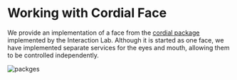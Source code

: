 
# Working with Cordial Face
We provide an implementation of a face from the [cordial package](https://github.com/ndennler/cordial-public) implemented by the Interaction Lab. Although it is started as one face, we have implemented separate services for the eyes and mouth, allowing them to be controlled independently.

![packges](images/screen_demo.png)